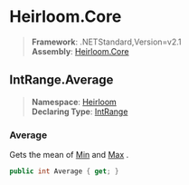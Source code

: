 # Heirloom.Core

> **Framework**: .NETStandard,Version=v2.1  
> **Assembly**: [Heirloom.Core][0]  

## IntRange.Average

> **Namespace**: [Heirloom][0]  
> **Declaring Type**: [IntRange][1]  

### Average

Gets the mean of [Min][2] and [Max][3] .

```cs
public int Average { get; }
```

[0]: ../../../Heirloom.Core.md
[1]: ../IntRange.md
[2]: Min.md
[3]: Max.md
